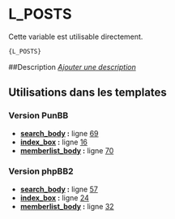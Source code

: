 # L_POSTS


Cette variable est utilisable directement.

```html
{L_POSTS}
```

##Description
[*Ajouter une description*](https://fa-tvars.appspot.com/var/L_POSTS)

## Utilisations dans les templates

### Version PunBB
* __[search_body](../tpl/var/punbb/search_body.md#readme) :__ ligne [69](../tpl/src/punbb/search_body.tpl#L69)
* __[index_box](../tpl/var/punbb/index_box.md#readme) :__ ligne [16](../tpl/src/punbb/index_box.tpl#L16)
* __[memberlist_body](../tpl/var/punbb/memberlist_body.md#readme) :__ ligne [70](../tpl/src/punbb/memberlist_body.tpl#L70)

### Version phpBB2
* __[search_body](../tpl/var/subsilver/search_body.md#readme) :__ ligne [57](../tpl/src/subsilver/search_body.tpl#L57)
* __[index_box](../tpl/var/subsilver/index_box.md#readme) :__ ligne [24](../tpl/src/subsilver/index_box.tpl#L24)
* __[memberlist_body](../tpl/var/subsilver/memberlist_body.md#readme) :__ ligne [32](../tpl/src/subsilver/memberlist_body.tpl#L32)